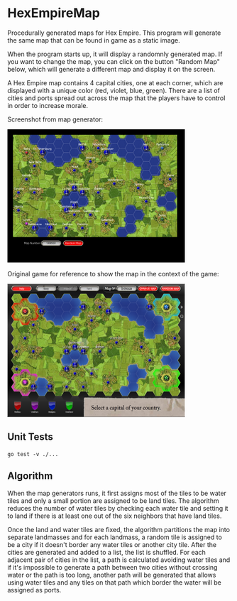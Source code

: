 # HexEmpireMap

Procedurally generated maps for Hex Empire. This program will generate the same map that can be found in game as a static image.

When the program starts up, it will display a randomnly generated map. If you want to change the map, you can click on the button "Random Map" below, which will generate a different map and display it on the screen.

A Hex Empire map contains 4 capital cities, one at each corner, which are displayed with a unique color (red, violet, blue, green). There are a list of cities and ports spread out across the map that the players have to control in order to increase morale.

Screenshot from map generator:

<div style="display:inline-block;">
<img src="https://raw.githubusercontent.com/samuelyuan/HexEmpireMap/master/screenshots/generated.png" alt="generated map" width="400" height="300" />
</div>

Original game for reference to show the map in the context of the game:

<div style="display:inline-block;">
<img src="https://raw.githubusercontent.com/samuelyuan/HexEmpireMap/master/screenshots/original.png" alt="original game" width="400" height="300" />
</div>

## Unit Tests

```
go test -v ./...
```

## Algorithm

When the map generators runs, it first assigns most of the tiles to be water tiles and only a small portion are assigned to be land tiles. The algorithm reduces the number of water tiles by checking each water tile and setting it to land if there is at least one out of the six neighbors that have land tiles.

Once the land and water tiles are fixed, the algorithm partitions the map into separate landmasses and for each landmass, a random tile is assigned to be a city if it doesn't border any water tiles or another city tile. After the cities are generated and added to a list, the list is shuffled. For each adjacent pair of cities in the list, a path is calculated avoiding water tiles and if it's impossible to generate a path between two cities without crossing water or the path is too long, another path will be generated that allows using water tiles and any tiles on that path which border the water will be assigned as ports.
